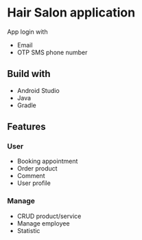 # Hair Salon application
App login with
* Email
* OTP SMS phone number
## Build with
* Android Studio
* Java
* Gradle
## Features
### User
* Booking appointment
* Order product
* Comment
* User profile
### Manage
* CRUD product/service
* Manage employee
* Statistic
